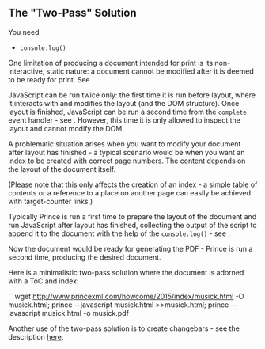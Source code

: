 The "Two-Pass" Solution
-----------------------

You need  
-   `console.log()`

One limitation of producing a document intended for print is its non-interactive, static nature: a document cannot be modified after it is deemed to be ready for print. See .

JavaScript can be run twice only: the first time it is run before layout, where it interacts with and modifies the layout (and the DOM structure). Once layout is finished, JavaScript can be run a second time from the `complete` event handler - see . However, this time it is only allowed to inspect the layout and cannot modify the DOM.

A problematic situation arises when you want to modify your document after layout has finished - a typical scenario would be when you want an index to be created with correct page numbers. The content depends on the layout of the document itself.

(Please note that this only affects the creation of an index - a simple table of contents or a reference to a place on another page can easily be achieved with target-counter links.)

Typically Prince is run a first time to prepare the layout of the document and run JavaScript after layout has finished, collecting the output of the script to append it to the document with the help of the `console.log()` - see .

Now the document would be ready for generating the PDF - Prince is run a second time, producing the desired document.

Here is a minimalistic two-pass solution where the document is adorned with a ToC and index:

``
    wget http://www.princexml.com/howcome/2015/index/musick.html -O musick.html;
      prince --javascript musick.html >>musick.html;
      prince --javascript musick.html -o musick.pdf

Another use of the two-pass solution is to create changebars - see the description [here](http://www.princexml.com/forum/topic/3516/changebars).
